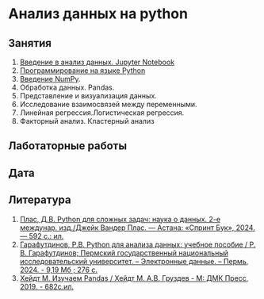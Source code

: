 # Анализ данных на python

## Занятия

1. [Введение в анализ данных. Jupyter Notebook](./les01/)
2. [Программирование на языке Python](./les02/)
3. [Введение NumPy](./les03/).
4. Обработка данных. Pandas.
5. Представление и визуализация данных.
6. Исследование взаимосвязей между переменными.
7. Линейная регрессия.Логистическая регрессия.
8. Факторный анализ. Кластерный анализ

## Лаботаторные работы



## Дата

## Литература

1. [Плас, Д.В. Python  для  сложных  задач:  наука  о  данных.  2-е  междунар.  изд./Джейк Вандер Плас. — Астана: «Спринт Бук», 2024. — 592 с.: ил.](https://www.piter.com/collection/bestsellery-oreilly/product/python-dlya-slozhnyh-zadach-nauka-o-dannyh-2-e-mezhd-izd)
2. [Гарафутдинов, Р.В. Python для анализа данных: учебное пособие / Р. В. Гарафутдинов; Пермский государственный национальный  исследовательский  университет. – Электронные  данные. – Пермь,  2024. - 9,19 Мб ; 276 с.](http://www.psu.ru/nauka/elektronnye-publikatsii/uchebnye-posobiya-i-metodicheskie-materialy/r-v-garafutdinov-python-dlya-analiza-dannykh)
3. [Хейдт М.  Изучаем Pandas / Хейдт М. А.В. Груздев - М: ДМК Пресс, 2019. - 682с.ил.](https://dmkpress.com/catalog/computer/programming/python/978-5-97060-670-4/)

